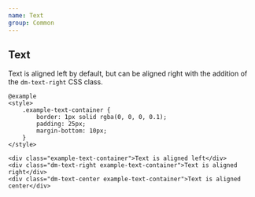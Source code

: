 ```yaml
---
name: Text
group: Common
---
```


## Text

Text is aligned left by default, but can be aligned right with the addition of the `dm-text-right` CSS class.

    @example
    <style>
        .example-text-container {
            border: 1px solid rgba(0, 0, 0, 0.1);
            padding: 25px;
            margin-bottom: 10px;
        }
    </style>
    
    <div class="example-text-container">Text is aligned left</div>
    <div class="dm-text-right example-text-container">Text is aligned right</div>
    <div class="dm-text-center example-text-container">Text is aligned center</div>
